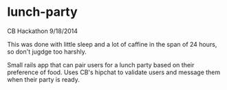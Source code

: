 # lunch-party
CB Hackathon 9/18/2014

This was done with little sleep and a lot of caffine in the span of 24 hours, so don't jugdge too harshly.

Small rails app that can pair users for a lunch party based on their preference of food. Uses CB's hipchat to validate users and message them when their party is ready.
